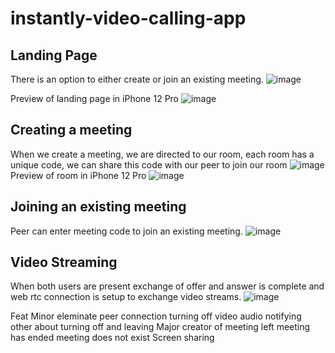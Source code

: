 # instantly-video-calling-app

## Landing Page
There is an option to either create or join an existing meeting.
![image](https://github.com/eissafaheem/instantly-video-calling-app/assets/68000460/2f68ce1c-46e6-42e5-9ff4-56f93c97d6cb)

Preview of landing page in iPhone 12 Pro
![image](https://github.com/eissafaheem/instantly-video-calling-app/assets/68000460/d06c2771-2cb4-427f-99e7-ab8819fb756c)

## Creating a meeting
When we create a meeting, we are directed to our room, each room has a unique code, we can share this code with our peer to join our room 
![image](https://github.com/eissafaheem/instantly-video-calling-app/assets/68000460/427340e9-2671-4255-9774-f32bfcab9894)
Preview of room in iPhone 12 Pro
![image](https://github.com/eissafaheem/instantly-video-calling-app/assets/68000460/2c4076af-7d2b-4a99-bd5f-4cf2cc45db9e)

## Joining an existing meeting
Peer can enter meeting code to join an existing meeting.
![image](https://github.com/eissafaheem/instantly-video-calling-app/assets/68000460/4ceb82a4-0230-431c-b142-34364180eddc)

## Video Streaming 
When both users are present exchange of offer and answer is complete and  web rtc connection is setup to exchange video streams.
![image](https://github.com/eissafaheem/instantly-video-calling-app/assets/68000460/ceadc146-fa57-47eb-91c0-3fa459e21f61)

Feat
    Minor
        eleminate peer connection
        turning off video audio
        notifying other about turning off and leaving
    Major
        creator of meeting left meeting has ended
        meeting does not exist
        Screen sharing
